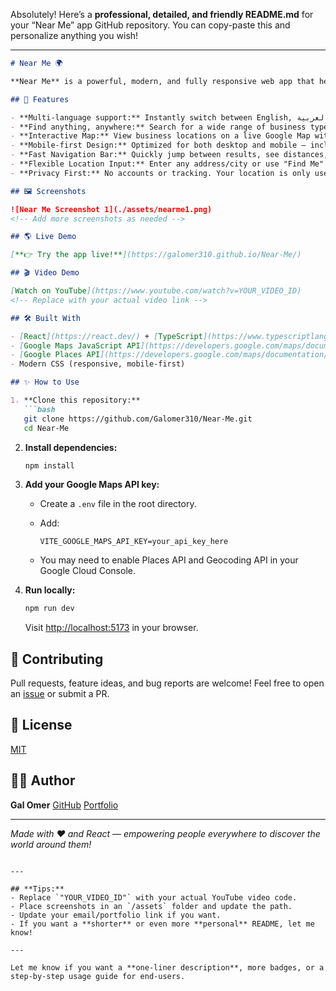 Absolutely! Here’s a **professional, detailed, and friendly README.md** for your “Near Me” app GitHub repository.
You can copy-paste this and personalize anything you wish!

---

````markdown
# Near Me 🌍

**Near Me** is a powerful, modern, and fully responsive web app that helps you discover nearby businesses and essential services — anywhere in the world. Find gas stations, grocery stores, gyms, pharmacies, ATMs, and much more, all in your language, with an easy-to-use interface and interactive map.

## 🚀 Features

- **Multi-language support:** Instantly switch between English, עברית, العربية, Español, Français, Deutsch, 中文, Русский, Português, Italiano, Polski, and more.
- **Find anything, anywhere:** Search for a wide range of business types with a single click.
- **Interactive Map:** View business locations on a live Google Map with distance and navigation features.
- **Mobile-first Design:** Optimized for both desktop and mobile — includes a full-screen, touch-friendly control menu for phones.
- **Fast Navigation Bar:** Quickly jump between results, see distances, and open business info.
- **Flexible Location Input:** Enter any address/city or use "Find Me" to use your current location.
- **Privacy First:** No accounts or tracking. Your location is only used with your permission.

## 🖼️ Screenshots

![Near Me Screenshot 1](./assets/nearme1.png)
<!-- Add more screenshots as needed -->

## 🌎 Live Demo

[**👉 Try the app live!**](https://galomer310.github.io/Near-Me/)

## 🎬 Video Demo

[Watch on YouTube](https://www.youtube.com/watch?v=YOUR_VIDEO_ID)
<!-- Replace with your actual video link -->

## 🛠️ Built With

- [React](https://react.dev/) + [TypeScript](https://www.typescriptlang.org/)
- [Google Maps JavaScript API](https://developers.google.com/maps/documentation/javascript/)
- [Google Places API](https://developers.google.com/maps/documentation/places/web-service/overview)
- Modern CSS (responsive, mobile-first)

## ✨ How to Use

1. **Clone this repository:**
   ```bash
   git clone https://github.com/Galomer310/Near-Me.git
   cd Near-Me
````

2. **Install dependencies:**

   ```bash
   npm install
   ```

3. **Add your Google Maps API key:**

   * Create a `.env` file in the root directory.
   * Add:

     ```
     VITE_GOOGLE_MAPS_API_KEY=your_api_key_here
     ```
   * You may need to enable Places API and Geocoding API in your Google Cloud Console.

4. **Run locally:**

   ```bash
   npm run dev
   ```

   Visit [http://localhost:5173](http://localhost:5173) in your browser.

## 🤖 Contributing

Pull requests, feature ideas, and bug reports are welcome!
Feel free to open an [issue](https://github.com/Galomer310/Near-Me/issues) or submit a PR.

## 📄 License

[MIT](LICENSE)

## 👨‍💻 Author

**Gal Omer**
[GitHub](https://github.com/Galomer310)
[Portfolio](https://galomer310.github.io/Portfolio/) <!-- or your actual portfolio URL -->

---

*Made with ❤️ and React — empowering people everywhere to discover the world around them!*

```

---

## **Tips:**
- Replace `"YOUR_VIDEO_ID"` with your actual YouTube video code.
- Place screenshots in an `/assets` folder and update the path.
- Update your email/portfolio link if you want.
- If you want a **shorter** or even more **personal** README, let me know!

---

Let me know if you want a **one-liner description**, more badges, or a step-by-step usage guide for end-users.
```
